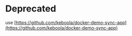 # Deprecated

use [https://github.com/keboola/docker-demo-sync-app](https://github.com/keboola/docker-demo-sync-app)
